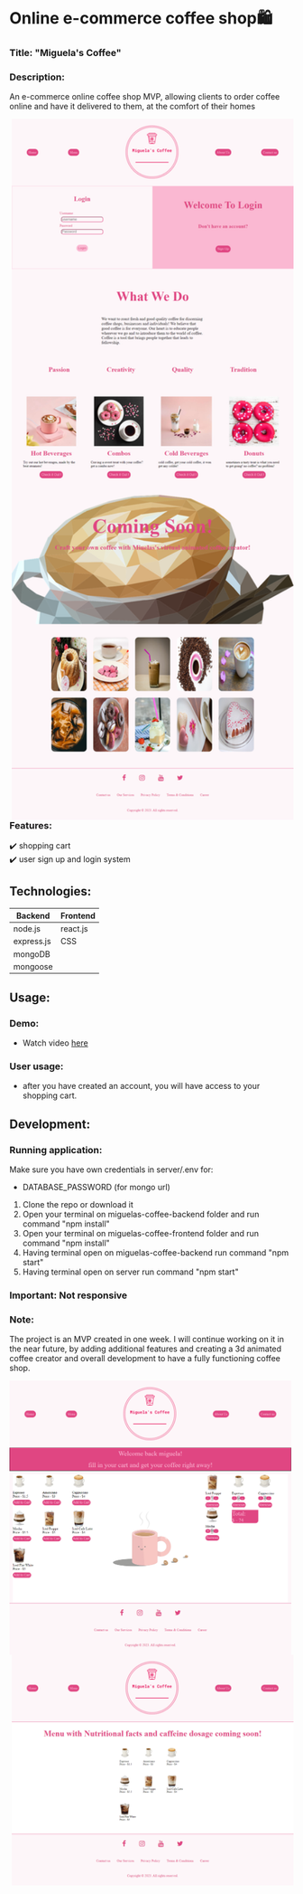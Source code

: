 # Online e-commerce coffee shop:shopping:

### Title: "Miguela's Coffee" 

### Description:
An e-commerce online coffee shop MVP, allowing clients to order coffee online and have it delivered to them, at the comfort of their homes</br>

<img src="https://github.com/Vreij-Lal/MVP-Miguela-s-Coffee/blob/main/homepage.png" width = '500' align = "right"/>

### Features:
:heavy_check_mark: shopping cart </br>
:heavy_check_mark: user sign up and login system </br>

## Technologies: 

|Backend | Frontend |
| --- | --- |
| node.js | react.js |
| express.js |CSS|
| mongoDB | | 
|mongoose| |

## Usage: 

### Demo:
- Watch video [here](https://www.youtube.com/watch?v=MIGB2e_fzfM&t=3s)

### User usage:
- after you have created an account, you will have access to your shopping cart.

## Development:

### Running application:
Make sure you have own credentials in server/.env for:
- DATABASE_PASSWORD  (for mongo url)

1. Clone the repo or download it
2. Open your terminal on miguelas-coffee-backend folder and run command "npm install"
3. Open your terminal on miguelas-coffee-frontend folder and run command "npm install"
4. Having terminal open on miguelas-coffee-backend  run command "npm start"
5. Having terminal open on server run command "npm start"

### Important: Not responsive

### Note: 
The project is an MVP created in one week. I will continue working on it in the near future, by adding additional features and creating a 3d animated coffee creator and overall development to have a fully functioning coffee shop.

<img src="https://github.com/Vreij-Lal/MVP-Miguela-s-Coffee/blob/main/cart.png" width = '500' align = "left"/>
<img src="https://github.com/Vreij-Lal/MVP-Miguela-s-Coffee/blob/main/menu.png" width = '500' align = "right"/>
